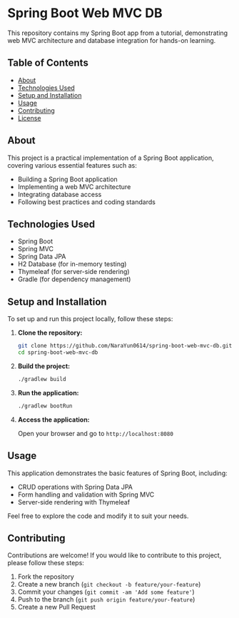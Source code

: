 # Spring Boot Web MVC DB

This repository contains my Spring Boot app from a tutorial, demonstrating web MVC architecture and database integration for hands-on learning.

## Table of Contents
- [About](#about)
- [Technologies Used](#technologies-used)
- [Setup and Installation](#setup-and-installation)
- [Usage](#usage)
- [Contributing](#contributing)
- [License](#license)

## About

This project is a practical implementation of a Spring Boot application, covering various essential features such as:
- Building a Spring Boot application
- Implementing a web MVC architecture
- Integrating database access
- Following best practices and coding standards

## Technologies Used

- Spring Boot
- Spring MVC
- Spring Data JPA
- H2 Database (for in-memory testing)
- Thymeleaf (for server-side rendering)
- Gradle (for dependency management)

## Setup and Installation

To set up and run this project locally, follow these steps:

1. **Clone the repository:**

    ```sh
    git clone https://github.com/NaraYun0614/spring-boot-web-mvc-db.git
    cd spring-boot-web-mvc-db
    ```

2. **Build the project:**

    ```sh
    ./gradlew build
    ```

3. **Run the application:**

    ```sh
    ./gradlew bootRun
    ```

4. **Access the application:**

    Open your browser and go to `http://localhost:8080`

## Usage

This application demonstrates the basic features of Spring Boot, including:
- CRUD operations with Spring Data JPA
- Form handling and validation with Spring MVC
- Server-side rendering with Thymeleaf

Feel free to explore the code and modify it to suit your needs.

## Contributing

Contributions are welcome! If you would like to contribute to this project, please follow these steps:
1. Fork the repository
2. Create a new branch (`git checkout -b feature/your-feature`)
3. Commit your changes (`git commit -am 'Add some feature'`)
4. Push to the branch (`git push origin feature/your-feature`)
5. Create a new Pull Request

